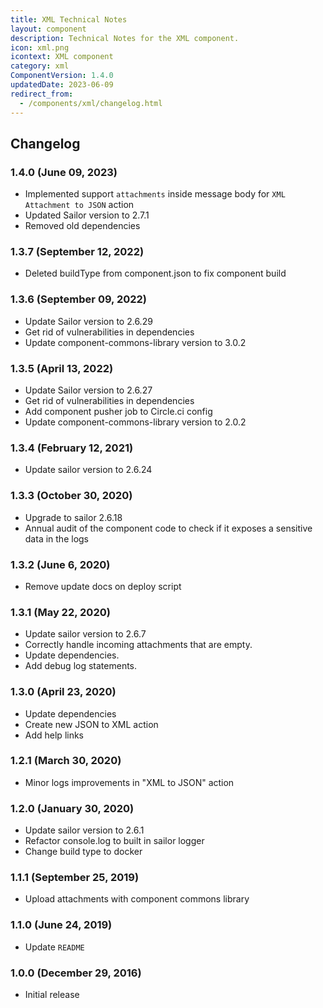 ```yaml
---
title: XML Technical Notes
layout: component
description: Technical Notes for the XML component.
icon: xml.png
icontext: XML component
category: xml
ComponentVersion: 1.4.0
updatedDate: 2023-06-09
redirect_from:
  - /components/xml/changelog.html
---
```


## Changelog

### 1.4.0 (June 09, 2023)

* Implemented support `attachments` inside message body for `XML Attachment to JSON` action
* Updated Sailor version to 2.7.1
* Removed old dependencies

### 1.3.7 (September 12, 2022)

* Deleted buildType from component.json to fix component build

### 1.3.6 (September 09, 2022)

* Update Sailor version to 2.6.29
* Get rid of vulnerabilities in dependencies
* Update component-commons-library version to 3.0.2

### 1.3.5 (April 13, 2022)

* Update Sailor version to 2.6.27
* Get rid of vulnerabilities in dependencies
* Add component pusher job to Circle.ci config
* Update component-commons-library version to 2.0.2

### 1.3.4 (February 12, 2021)

* Update sailor version to 2.6.24

### 1.3.3 (October 30, 2020)

* Upgrade to sailor 2.6.18
* Annual audit of the component code to check if it exposes a sensitive data in the logs

### 1.3.2 (June 6, 2020)

* Remove update docs on deploy script

### 1.3.1 (May 22, 2020)

* Update sailor version to 2.6.7
* Correctly handle incoming attachments that are empty.
* Update dependencies.
* Add debug log statements.

### 1.3.0 (April 23, 2020)

* Update dependencies
* Create new JSON to XML action
* Add help links

### 1.2.1 (March 30, 2020)

* Minor logs improvements in "XML to JSON" action

### 1.2.0 (January 30, 2020)

* Update sailor version to 2.6.1
* Refactor console.log to built in sailor logger
* Change build type to docker

### 1.1.1 (September 25, 2019)

* Upload attachments with component commons library

### 1.1.0 (June 24, 2019)

* Update `README`

### 1.0.0 (December 29, 2016)

* Initial release
